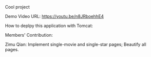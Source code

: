 Cool project

Demo Video URL:
https://youtu.be/n8JRboehhE4

How to deplpy this application with Tomcat:

Members' Contribution:

Zimu Qian: Implement single-movie and single-star pages; Beautify all pages.
